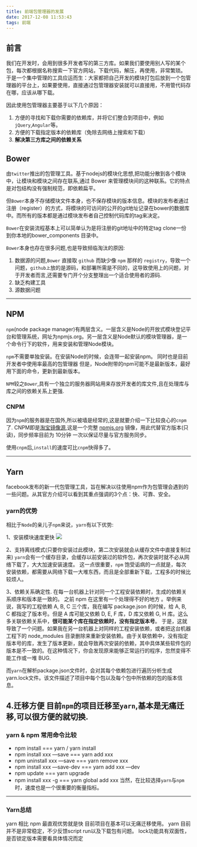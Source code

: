 ```yaml
---
title: 前端包管理器的发展
date: 2017-12-08 11:53:43
tags: 前端
---
```


## 前言
我们在开发时，会用到很多开发者写的第三方库。如果我们要使用别人写的某个包，每次都根据名称搜索一下官方网站，下载代码，解压，再使用，非常繁琐。 
于是一个集中管理的工具应运而生：大家都把自己开发的模块打包后放到一个包管理器的平台上，如果要使用，直接通过包管理器安装就可以直接用，不用管代码存在哪，应该从哪下载。


因此使用包管理器主要基于以下几个原因：

1. 方便的寻找和下载你需要的依赖库，并将它们整合到项目中，例如`jQuery`,`Angular`等。
2. 方便的下载指定版本的依赖库（免除去网络上搜索和下载）
3. **解决第三方库之间的依赖关系**



## Bower

由`twitter`推出的包管理工具。基于nodejs的模块化思想,把功能分散到各个模块中，让模块和模块之间存在联系,通过 Bower 来管理模块间的这种联系。它的特点是对包结构没有强制规范，即依赖扁平。

但`Bower`本身不存储模块文件本身，也不保存模块的版本信息。模块的发布者通过注册（register）的方式，将模块的可访问的公开的git地址记录在bower的数据库中。而所有的版本都是通过模块发布者自己控制代码库的tag来决定。

`Bower`在安装流程基本上可以简单认为是将注册的git地址中的特定tag clone一份到你本地的bower_components 目录中。


`Bower`本身也存在很多问题,也是导致频临淘汰的原因:
1. 数据源的问题,`Bower` 直接取 `github` 而缺少像 `npm` 那样的 `registry`，导致一个问题，`github上`放的是源码，和部署所需是不同的，这导致使用上的问题，对于开发者而言,还需要专门开个分支整理出一个适合使用者的源码.
2. 缺乏构建工具
3. 源数据问题

--- 

## NPM

`npm`(node package manager)有两层含义。一层含义是Node的开放式模块登记平台和管理系统，网址为npmjs.org。另一层含义是Node默认的模块管理器，是一个命令行下的软件，用来安装和管理Node模块。

`npm`不需要单独安装。在安装Node的时候，会连带一起安装npm。
同时也是目前开发者中使用率最高的包管理器
但是，Node附带的npm可能不是最新版本，最好用下面的命令，更新到最新版本。


`NPM`较之`Bower`,具有一个独立的服务器网站用来存放开发者的库文件,且在处理库与库之间的依赖关系上更强.


### CNPM
因为`npm`的服务器是在国外,所以被墙是经常的,这是就要介绍一下比较良心的`cnpm`了.
CNPM即是[淘宝镜像源](https://npm.taobao.org/),这是一个完整  [npmjs.org](http://npmjs.org) 镜像，用此代替官方版本(只读)，同步频率目前为 10分钟 一次以保证尽量与官方服务同步。

使用`cnpm`后,`install`的速度可比`cnpm`快得多了。


---

## Yarn
facebook发布的新一代包管理工具，旨在解决以往使用npm作为包管理会遇到的一些问题。从其官方介绍可以看到其重点强调的3个点：快、可靠、安全。

### yarn的优势
相比于`Node`的亲儿子`npm`来说，`yarn`有以下优势:

1、安装模块速度更快
![](http://7tszky.com1.z0.glb.clouddn.com/FifXFXX6rNLMtwA5xuvB85DzDL0M)


2、支持离线模式(只要你安装过此模块，第二次安装就会从缓存文件中直接复制过来)
`yarn`会有一个缓存目录，会缓存以前安装过的软件包，再次安装时就不必从网络下载了，大大加速安装速度。
这一点很重要，`npm` 饱受诟病的一点就是，每次安装依赖，都需要从网络下载一大堆东西，而且是全部重新下载，工程多的时候比较烦人。


3、依赖关系确定性.
在每一台机器上针对同一个工程安装依赖时，生成的依赖关系顺序和版本是一致的。
之前 npm 在这里有一个处理得不好的地方 。举例来说，我写的工程依赖 A, B, C 三个库，我在编写 package.json 的时候，给 A, B, C 都指定了版本号。但是 A 库可能又依赖 D, E, F 库，D 库又依赖 G, H 库。这么多关联依赖关系中，**很可能某个库在指定依赖时，没有指定版本号**。
于是，这就导致了一个问题。如果我在另一台机器上对同样的工程安装依赖，或者把这台机器工程下的 node_modules 目录删除来重新安装依赖。由于关联依赖中，没有指定版本号的库，发生了版本更新，就会导致再次安装的依赖，其中具体某些软件包的版本是不一致的。在这种情况下，你会发现原来能够正常运行的程序，忽然变得不能工作或一堆 BUG.

而`yarn`在解析package.json文件时，会对其每个依赖包进行遍历分析生成yarn.lock文件。该文件描述了项目中每个包以及每个包中所依赖的包的版本信息。

4.迁移方便
目前`npm`的项目迁移至`yarn`,基本是无痛迁移,可以很方便的就切换.
--- 
### yarn & npm 常用命令比较


- npm install === yarn / yarn install
- npm install xxx —save === yarn add xxx
- npm uninstall xxx —save === yarn remove xxx
- npm install xxx —save-dev === yarn add xxx —dev
- npm update === yarn upgrade
- npm install xxx -g === yarn global add xxx
当然，在比较选择`yarn`与`npm`时，速度也是一个很重要的衡量指标。



--- 
### Yarn总结
yarn 相比 npm 最直观优势就是快
目前项目在基本可以无痛迁移使用。
yarn 目前并不是非常稳定，不少反馈script run以及下载包有问题。
lock功能具有双面性，是否锁定版本需要看具体情况而定

